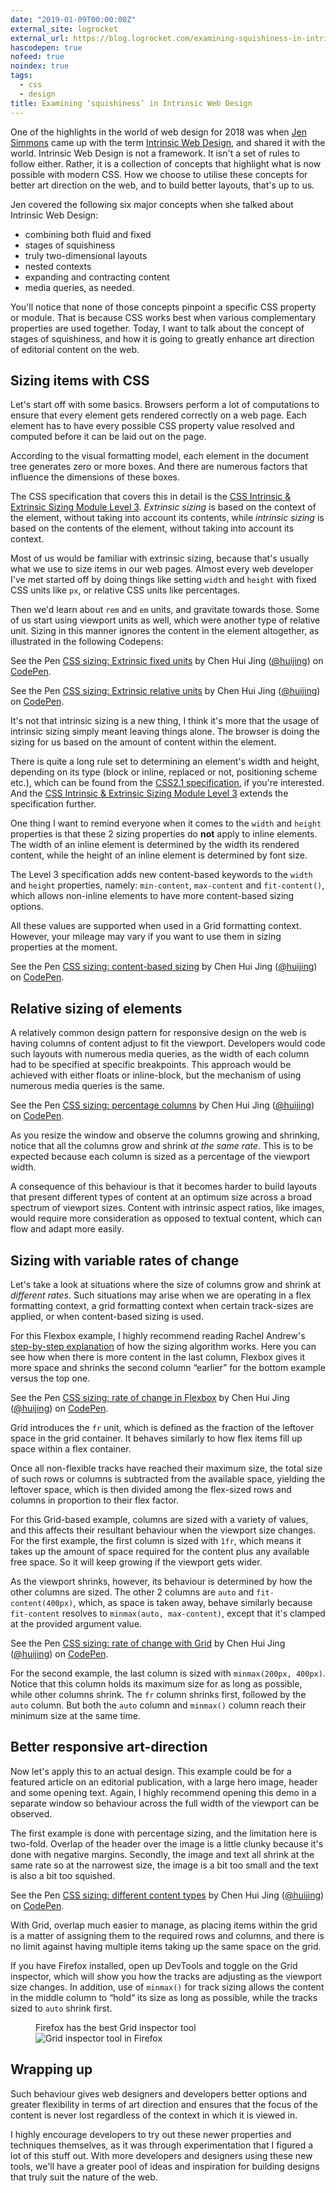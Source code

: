 ```yaml
---
date: "2019-01-09T00:00:00Z"
external_site: logrocket
external_url: https://blog.logrocket.com/examining-squishiness-in-intrinsic-web-design-1005d30dda0c
hascodepen: true
nofeed: true
noindex: true
tags:
  - css
  - design
title: Examining ‘squishiness’ in Intrinsic Web Design
---
```


One of the highlights in the world of web design for 2018 was when [Jen Simmons](http://jensimmons.com/) came up with the term [Intrinsic Web Design](http://www.zeldman.com/2018/05/02/transcript-intrinsic-web-design-with-jen-simmons-the-big-web-show/), and shared it with the world. Intrinsic Web Design is not a framework. It isn't a set of rules to follow either. Rather, it is a collection of concepts that highlight what is now possible with modern CSS. How we choose to utilise these concepts for better art direction on the web, and to build better layouts, that's up to us.

Jen covered the following six major concepts when she talked about Intrinsic Web Design:

- combining both fluid and fixed
- stages of squishiness
- truly two-dimensional layouts
- nested contexts
- expanding and contracting content
- media queries, as needed.

You'll notice that none of those concepts pinpoint a specific CSS property or module. That is because CSS works best when various complementary properties are used together. Today, I want to talk about the concept of stages of squishiness, and how it is going to greatly enhance art direction of editorial content on the web.

## Sizing items with CSS

Let's start off with some basics. Browsers perform a lot of computations to ensure that every element gets rendered correctly on a web page. Each element has to have every possible CSS property value resolved and computed before it can be laid out on the page.

According to the visual formatting model, each element in the document tree generates zero or more boxes. And there are numerous factors that influence the dimensions of these boxes.

The CSS specification that covers this in detail is the [CSS Intrinsic & Extrinsic Sizing Module Level 3](https://www.w3.org/TR/css-sizing-3/). _Extrinsic sizing_ is based on the context of the element, without taking into account its contents, while _intrinsic sizing_ is based on the contents of the element, without taking into account its context.

Most of us would be familiar with extrinsic sizing, because that's usually what we use to size items in our web pages. Almost every web developer I've met started off by doing things like setting `width` and `height` with fixed CSS units like `px`, or relative CSS units like percentages.

Then we'd learn about `rem` and `em` units, and gravitate towards those. Some of us start using viewport units as well, which were another type of relative unit. Sizing in this manner ignores the content in the element altogether, as illustrated in the following Codepens:

<p data-height="380" data-theme-id="9162" data-slug-hash="wRwYGg" data-default-tab="result" data-user="huijing" data-pen-title="CSS sizing: Extrinsic fixed units" class="codepen">See the Pen <a href="https://codepen.io/huijing/pen/wRwYGg/">CSS sizing: Extrinsic fixed units</a> by Chen Hui Jing (<a href="https://codepen.io/huijing">@huijing</a>) on <a href="https://codepen.io">CodePen</a>.</p>

<p data-height="346" data-theme-id="9162" data-slug-hash="wRwYee" data-default-tab="result" data-user="huijing" data-pen-title="CSS sizing: Extrinsic relative units" class="codepen">See the Pen <a href="https://codepen.io/huijing/pen/wRwYee/">CSS sizing: Extrinsic relative units</a> by Chen Hui Jing (<a href="https://codepen.io/huijing">@huijing</a>) on <a href="https://codepen.io">CodePen</a>.</p>

It's not that intrinsic sizing is a new thing, I think it's more that the usage of intrinsic sizing simply meant leaving things alone. The browser is doing the sizing for us based on the amount of content within the element.

There is quite a long rule set to determining an element's width and height, depending on its type (block or inline, replaced or not, positioning scheme etc.), which can be found from the [CSS2.1 specification](https://www.w3.org/TR/CSS2/visudet.html), if you're interested. And the [CSS Intrinsic & Extrinsic Sizing Module Level 3](https://www.w3.org/TR/css-sizing-3/) extends the specification further.

One thing I want to remind everyone when it comes to the `width` and `height` properties is that these 2 sizing properties do **not** apply to inline elements. The width of an inline element is determined by the width its rendered content, while the height of an inline element is determined by font size.

The Level 3 specification adds new content-based keywords to the `width` and `height` properties, namely: `min-content`, `max-content` and `fit-content()`, which allows non-inline elements to have more content-based sizing options.

All these values are supported when used in a Grid formatting context. However, your mileage may vary if you want to use them in sizing properties at the moment.

<p data-height="432" data-theme-id="9162" data-slug-hash="VqLqMz" data-default-tab="result" data-user="huijing" data-pen-title="CSS sizing: content-based sizing" class="codepen">See the Pen <a href="https://codepen.io/huijing/pen/VqLqMz/">CSS sizing: content-based sizing</a> by Chen Hui Jing (<a href="https://codepen.io/huijing">@huijing</a>) on <a href="https://codepen.io">CodePen</a>.</p>

## Relative sizing of elements

A relatively common design pattern for responsive design on the web is having columns of content adjust to fit the viewport. Developers would code such layouts with numerous media queries, as the width of each column had to be specified at specific breakpoints. This approach would be achieved with either floats or inline-block, but the mechanism of using numerous media queries is the same.

<p data-height="444" data-theme-id="9162" data-slug-hash="BvNMZB" data-default-tab="result" data-user="huijing" data-pen-title="CSS sizing: percentage columns" class="codepen">See the Pen <a href="https://codepen.io/huijing/pen/BvNMZB/">CSS sizing: percentage columns</a> by Chen Hui Jing (<a href="https://codepen.io/huijing">@huijing</a>) on <a href="https://codepen.io">CodePen</a>.</p>

As you resize the window and observe the columns growing and shrinking, notice that all the columns grow and shrink <em>at the same rate</em>. This is to be expected because each column is sized as a percentage of the viewport width.

A consequence of this behaviour is that it becomes harder to build layouts that present different types of content at an optimum size across a broad spectrum of viewport sizes. Content with intrinsic aspect ratios, like images, would require more consideration as opposed to textual content, which can flow and adapt more easily.

## Sizing with variable rates of change

Let's take a look at situations where the size of columns grow and shrink at _different rates_. Such situations may arise when we are operating in a flex formatting context, a grid formatting context when certain track-sizes are applied, or when content-based sizing is used.

For this Flexbox example, I highly recommend reading Rachel Andrew's [step-by-step explanation](https://www.smashingmagazine.com/2018/09/flexbox-sizing-flexible-box/) of how the sizing algorithm works. Here you can see how when there is more content in the last column, Flexbox gives it more space and shrinks the second column “earlier” for the bottom example versus the top one.

<p data-height="309" data-theme-id="9162" data-slug-hash="xmZJMB" data-default-tab="result" data-user="huijing" data-pen-title="CSS sizing: rate of change in Flexbox" class="codepen">See the Pen <a href="https://codepen.io/huijing/pen/xmZJMB/">CSS sizing: rate of change in Flexbox</a> by Chen Hui Jing (<a href="https://codepen.io/huijing">@huijing</a>) on <a href="https://codepen.io">CodePen</a>.</p>

Grid introduces the `fr` unit, which is defined as the fraction of the leftover space in the grid container. It behaves similarly to how flex items fill up space within a flex container.

Once all non-flexible tracks have reached their maximum size, the total size of such rows or columns is subtracted from the available space, yielding the leftover space, which is then divided among the flex-sized rows and columns in proportion to their flex factor.

For this Grid-based example, columns are sized with a variety of values, and this affects their resultant behaviour when the viewport size changes. For the first example, the first column is sized with `1fr`, which means it takes up the amount of space required for the content plus any available free space. So it will keep growing if the viewport gets wider.

As the viewport shrinks, however, its behaviour is determined by how the other columns are sized. The other 2 columns are `auto` and `fit-content(400px)`, which, as space is taken away, behave similarly because `fit-content` resolves to `minmax(auto, max-content)`, except that it's clamped at the provided argument value.

<p data-height="494" data-theme-id="9162" data-slug-hash="VqeGba" data-default-tab="result" data-user="huijing" data-pen-title="CSS sizing: rate of change with Grid" class="codepen">See the Pen <a href="https://codepen.io/huijing/pen/VqeGba/">CSS sizing: rate of change with Grid</a> by Chen Hui Jing (<a href="https://codepen.io/huijing">@huijing</a>) on <a href="https://codepen.io">CodePen</a>.</p>

For the second example, the last column is sized with `minmax(200px, 400px)`. Notice that this column holds its maximum size for as long as possible, while other columns shrink. The `fr` column shrinks first, followed by the `auto` column. But both the `auto` column and `minmax()` column reach their minimum size at the same time.

## Better responsive art-direction

Now let's apply this to an actual design. This example could be for a featured article on an editorial publication, with a large hero image, header and some opening text. Again, I highly recommend opening this demo in a separate window so behaviour across the full width of the viewport can be observed.

The first example is done with percentage sizing, and the limitation here is two-fold. Overlap of the header over the image is a little clunky because it's done with negative margins. Secondly, the image and text all shrink at the same rate so at the narrowest size, the image is a bit too small and the text is also a bit too squished.

<p data-height="541" data-theme-id="9162" data-slug-hash="YdXMPZ" data-default-tab="result" data-user="huijing" data-pen-title="CSS sizing: different content types" class="codepen">See the Pen <a href="https://codepen.io/huijing/pen/YdXMPZ/">CSS sizing: different content types</a> by Chen Hui Jing (<a href="https://codepen.io/huijing">@huijing</a>) on <a href="https://codepen.io">CodePen</a>.</p>

With Grid, overlap much easier to manage, as placing items within the grid is a matter of assigning them to the required rows and columns, and there is no limit against having multiple items taking up the same space on the grid.

If you have Firefox installed, open up DevTools and toggle on the Grid inspector, which will show you how the tracks are adjusting as the viewport size changes. In addition, use of `minmax()` for track sizing allows the content in the middle column to “hold“ its size as long as possible, while the tracks sized to `auto` shrink first.

<figure>
    <figcaption>Firefox has the best Grid inspector tool</figcaption>
    <img srcset="/images/posts/variable-css-sizing/grid-inspector-480.jpg 480w, /images/posts/variable-css-sizing/grid-inspector-640.jpg 640w, /images/posts/variable-css-sizing/grid-inspector-960.jpg 960w, /images/posts/variable-css-sizing/grid-inspector-1280.jpg 1280w" sizes="(max-width: 400px) 100vw, (max-width: 960px) 75vw, 640px" src="/images/posts/variable-css-sizing/grid-inspector-640.jpg" alt="Grid inspector tool in Firefox">
</figure>

## Wrapping up

Such behaviour gives web designers and developers better options and greater flexibility in terms of art direction and ensures that the focus of the content is never lost regardless of the context in which it is viewed in.

I highly encourage developers to try out these newer properties and techniques themselves, as it was through experimentation that I figured a lot of this stuff out. With more developers and designers using these new tools, we'll have a greater pool of ideas and inspiration for building designs that truly suit the nature of the web.
